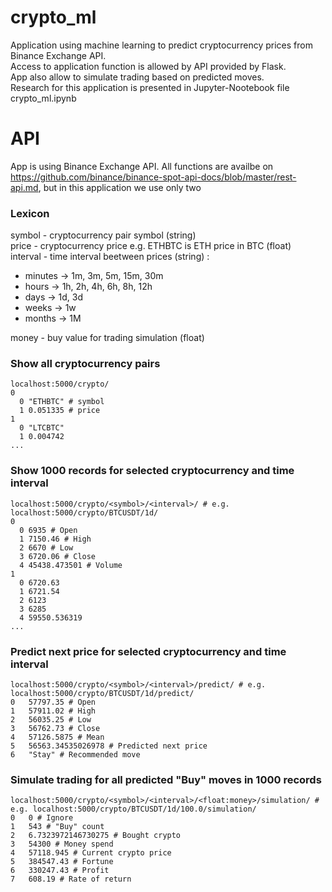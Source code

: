 # crypto_ml 
Application using machine learning to predict cryptocurrency prices from Binance Exchange API.\
Access to application function is allowed by API provided by Flask.\
App also allow to simulate trading based on predicted moves.\
Research for this application is presented in Jupyter-Nootebook file crypto_ml.ipynb

# API 
App is using Binance Exchange API. All functions are availbe on https://github.com/binance/binance-spot-api-docs/blob/master/rest-api.md, but in this application we use only two

### Lexicon
symbol - cryptocurrency pair symbol (string)\
price - cryptocurrency price e.g. ETHBTC is ETH price in BTC (float)\
interval - time interval beetween prices (string) :
 * minutes -> 1m, 3m, 5m, 15m, 30m
 * hours -> 1h, 2h, 4h, 6h, 8h, 12h
 * days -> 1d, 3d
 * weeks -> 1w
 * months -> 1M

money - buy value for trading simulation (float)

### Show all cryptocurrency pairs
```
localhost:5000/crypto/ 
0	
  0	"ETHBTC" # symbol
  1	0.051335 # price
1	
  0	"LTCBTC"
  1	0.004742
...
```

### Show 1000 records for selected cryptocurrency and time interval
```
localhost:5000/crypto/<symbol>/<interval>/ # e.g. localhost:5000/crypto/BTCUSDT/1d/ 
0	
  0	6935 # Open 
  1	7150.46 # High
  2	6670 # Low
  3	6720.06 # Close
  4	45438.473501 # Volume
1	
  0	6720.63
  1	6721.54
  2	6123
  3	6285
  4	59550.536319
...
```
### Predict next price for selected cryptocurrency and time interval
```
localhost:5000/crypto/<symbol>/<interval>/predict/ # e.g. localhost:5000/crypto/BTCUSDT/1d/predict/ 
0	57797.35 # Open
1	57911.02 # High
2	56035.25 # Low
3	56762.73 # Close
4	57126.5875 # Mean
5	56563.34535026978 # Predicted next price
6	"Stay" # Recommended move
```
### Simulate trading for all predicted "Buy" moves in 1000 records
```
localhost:5000/crypto/<symbol>/<interval>/<float:money>/simulation/ # e.g. localhost:5000/crypto/BTCUSDT/1d/100.0/simulation/ 
0	0 # Ignore
1	543 # "Buy" count 
2	6.7323972146730275 # Bought crypto
3	54300 # Money spend
4	57118.945 # Current crypto price
5	384547.43 # Fortune
6	330247.43 # Profit
7	608.19 # Rate of return
```
